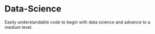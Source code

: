 # Data-Science
Easily understandable code to begin with data science and advance to a medium level.
